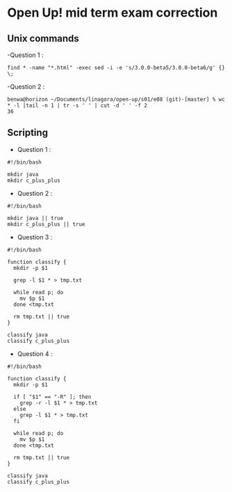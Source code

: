 # Open Up! mid term exam correction

## Unix commands

 -Question 1 :

```
find * -name "*.html" -exec sed -i -e 's/3.0.0-beta5/3.0.0-beta6/g' {} \;
```

 -Question 2 : 

```
benwa@horizon ~/Documents/linagora/open-up/s01/e08 (git)-[master] % wc * -l |tail -n 1 | tr -s ' ' | cut -d ' ' -f 2
36
```

## Scripting

 - Question 1 : 

```
#!/bin/bash

mkdir java
mkdir c_plus_plus
```

 - Question 2 :


```
#!/bin/bash

mkdir java || true
mkdir c_plus_plus || true
```

 - Question 3 : 

```
#!/bin/bash

function classify {
  mkdir -p $1

  grep -l $1 * > tmp.txt 

  while read p; do
    mv $p $1
  done <tmp.txt

  rm tmp.txt || true
}

classify java
classify c_plus_plus
```

 - Question 4 : 

```
#!/bin/bash

function classify {
  mkdir -p $1

  if [ "$1" == "-R" ]; then
    grep -r -l $1 * > tmp.txt 
  else
    grep -l $1 * > tmp.txt 
  fi

  while read p; do
    mv $p $1
  done <tmp.txt

  rm tmp.txt || true
}

classify java
classify c_plus_plus

```
